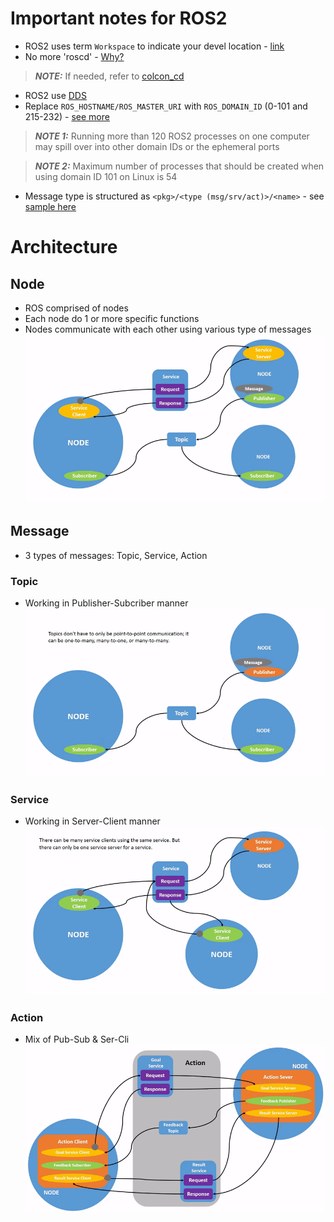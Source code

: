 # Important notes for ROS2
* ROS2 uses term `Workspace` to indicate your devel location - [link](https://docs.ros.org/en/foxy/Tutorials/Configuring-ROS2-Environment.html#background)
* No more 'roscd' - [Why?](https://answers.ros.org/question/277801/ros2-roscd-feature/)
> **_NOTE:_** If needed, refer to [colcon_cd](https://github.com/colcon/colcon-cd)
* ROS2 use [DDS](http://en.wikipedia.org/wiki/Data_Distribution_Service)
* Replace `ROS_HOSTNAME/ROS_MASTER_URI` with `ROS_DOMAIN_ID` (0-101 and 215-232) - [see more](https://docs.ros.org/en/foxy/Concepts/About-Domain-ID.html)
> **_NOTE 1:_** Running more than 120 ROS2 processes on one computer may spill over into other domain IDs or the ephemeral ports

> **_NOTE 2:_** Maximum number of processes that should be created when using domain ID 101 on Linux is 54

* Message type is structured as `<pkg>/<type (msg/srv/act)>/<name>` - see [sample here](https://docs.ros2.org/foxy/api/test_msgs/index-msg.html)
# Architecture
## Node
* ROS comprised of nodes
* Each node do 1 or more specific functions
* Nodes communicate with each other using various type of messages
![Node architecture](./images/Nodes-TopicandService.gif)
## Message
* 3 types of messages: Topic, Service, Action
### Topic
* Working in Publisher-Subcriber manner
![Topic message](./images/Topic-MultiplePublisherandMultipleSubscriber.gif)
### Service
* Working in Server-Client manner
![Service message](./images/Service-MultipleServiceClient.gif)
### Action
* Mix of Pub-Sub & Ser-Cli
![Action message](./images/Action-SingleActionClient.gif)